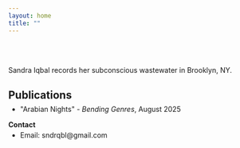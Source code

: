 ```yaml
---
layout: home
title: ""
---
```


<br><br>

Sandra Iqbal records her subconscious wastewater in Brooklyn, NY.

## Publications
<ul style="margin-top: -10px;">
<li>"Arabian Nights" - <em>Bending Genres</em>, August 2025</li>
</ul>

**Contact**
<ul style="margin-top: -10px;">
<li>Email: sndrqbl@gmail.com</li>
</ul>

